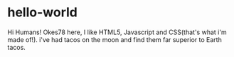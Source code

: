 # hello-world

Hi Humans!
Okes78 here, I like HTML5, Javascript and CSS(that's what i'm made of!).
i've had tacos on the moon and find them far superior to Earth tacos. 
